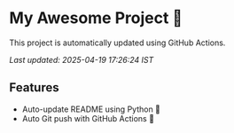 # My Awesome Project 🚀

This project is automatically updated using GitHub Actions.

_Last updated: 2025-04-19 17:26:24 IST_

## Features
- Auto-update README using Python 🐍
- Auto Git push with GitHub Actions 🤖
